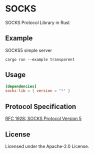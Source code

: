 # SOCKS
SOCKS Protocol Library in Rust

## Example
SOCKS5 simple server
```shell
cargo run --example transparent
```

## Usage
```toml
[dependencies]
socks-lib = { version = "*" }
```

## Protocol Specification
[RFC 1928: SOCKS Protocol Version 5](https://datatracker.ietf.org/doc/html/rfc1928)

## License
Licensed under the Apache-2.0 License.